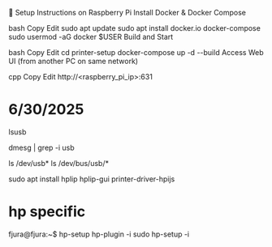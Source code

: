 🚀 Setup Instructions on Raspberry Pi
Install Docker & Docker Compose

bash
Copy
Edit
sudo apt update
sudo apt install docker.io docker-compose
sudo usermod -aG docker $USER
Build and Start

bash
Copy
Edit
cd printer-setup
docker-compose up -d --build
Access Web UI (from another PC on same network)

cpp
Copy
Edit
http://<raspberry_pi_ip>:631

# 6/30/2025
lsusb

dmesg | grep -i usb

ls /dev/usb*
ls /dev/bus/usb/*

sudo apt install hplip hplip-gui printer-driver-hpijs

# hp specific
fjura@fjura:~$ hp-setup
hp-plugin -i
sudo hp-setup -i